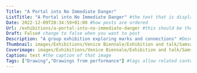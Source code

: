```yaml
---
Title: "A Portal into No Immediate Danger"
ListTitle: "A Portal into No Immediate Danger" #the text that is displayed below each post on the list pages
Date: 2022-12-09T20:34:59+01:00 #how posts are ordered 
Url: /exhibitions/a-portal-into-no-immediate-danger #this should be the category of the post and then the file name e.g. /print/printfilename
Draft: False# change to false when you want to post
Description: "A group exhibition exploring marks and connections" #Description of the post
Thumbnail: images/Exhibitions/Venice Biennale/Exhibition and talk/Samsara/Samsara-Thumb.webp #append link to image that will be shown on the list page
Coverimage: images/Exhibitions/Venice Biennale/Exhibition and talk/Samsara/Samsara.webp #the image that will be displayed at the top of the post
Caption: test #the caption of that image
Tags: ["Drawing","Drawings from performance"] #tags allow related content to be grouped together, add more by adding a comma to the latest tag
---
```


